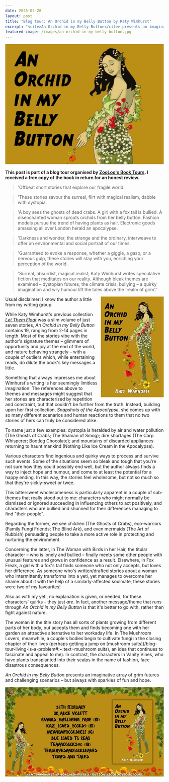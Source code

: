 ```yaml
---
date: 2025-02-28
layout: post
title: "Blog tour: An Orchid in my Belly Button by Katy Wimhurst"
excerpt: "<cite>An Orchid in my Belly Button</cite> presents an imaginative array of grim futures and challenging scenarios &ndash; but always with sparkles of fun and hope."
featured-image: /images/an-orchid-in-my-belly-button.jpg
---
```


![An Orchid in my Belly Button](/images/an-orchid-in-my-belly-button.jpg)

**This post is part of a blog tour organised by [ZooLoo's Book Tours](https://zooloosbookdiary.co.uk/zooloos-blog-tours). I received a free copy of the book in return for an honest review.**

> 'Offbeat short stories that explore our fragile world.

> 'These stories savour the surreal, flirt with magical realism, dabble with dystopia.

> 'A boy sees the ghosts of dead crabs. A girl with a fox tail is bullied. A disenchanted woman sprouts orchids from her belly button. Fashion models pursue the trend of having plants as hair. Electronic goods amassing all over London herald an apocalypse.

> 'Darkness and wonder, the strange and the ordinary, interweave to offer an environmental and social portrait of our times.

> 'Guaranteed to evoke a response, whether a giggle, a gasp, or a nervous gulp, these stories will stay with you, enriching your perception of the world.

> 'Surreal, absurdist, magical realist; Katy Wimhurst writes speculative fiction that meditates on our reality. Although bleak themes are examined &ndash; dystopian futures, the climate crisis, bullying &ndash; a quirky imagination and wry humour lift the tales above the 'realm of grim'.'

<img src="/images/an-orchid-in-my-belly-button-200.jpg" alt="An Orchid in my Belly Button" style="float: right; margin-bottom: 10px; margin-left: 10px;">

Usual disclaimer: I know the author a little from my writing group.

While Katy Wimhurst's previous collection [<cite>Let Them Float</cite>](/blog-tour-let-them-float/) was a slim volume of just seven stories, <cite>An Orchid in my Belly Button</cite> contains 19, ranging from 2-14 pages in length. Most of the stories vibe with the author's signature themes &ndash; glimmers of opportunity and joy at the end of the world, and nature behaving strangely &ndash; with a couple of outliers which, while entertaining reads, do dilute the book's key messages a little.

Something that always impresses me about Wimhurst's writing is her seemingly limitless imagination. The references above to themes and messages might suggest that her stories are characterised by repetition and constraint, but that couldn't be further from the truth. Instead, building upon her first collection, <cite>Snapshots of the Apocalypse</cite>, she comes up with so many different scenarios and human reactions to them that no two stories of hers can truly be considered alike.

To name just a few examples: dystopia is heralded by air and water pollution (The Ghosts of Crabs; The Shaman of Smog); dire shortages (The Carp Whisperer; Bootleg Chocolate); and mountains of discarded appliances returning to haunt mankind (Nothing Like Ice Cream in the Apocalypse).

Various characters find ingenious and quirky ways to process and survive such events. Some of the situations seem so bleak and tough that you're not sure how they could possibly end well, but the author always finds a way to inject hope and humour, and come to at least the potential for a happy ending. In this way, the stories feel wholesome, but not so much so that they're sickly-sweet or twee.

This bittersweet wholesomeness is particularly apparent in a couple of sub-themes that really stood out to me: characters who might normally be dismissed or ignored succeeding in influencing others to act positively, and characters who are bullied and shunned for their differences managing to find "their people".

Regarding the former, we see children (The Ghosts of Crabs), eco-warriors (Family Fungi Friends; The Blind Ark), and even mermaids (The Art of Rubbish) persuading people to take a more active role in protecting and nurturing the environment.

Concerning the latter, in The Woman with Birds in her Hair, the titular character &ndash; who is lonely and bullied &ndash; finally meets some other people with unusual features and grows in confidence as a result. Elsewhere, in Fox Freak, a girl with a fox's tail finds someone who not only accepts, but loves her difference. As someone who's written/drafted stories about a woman who intermittently transforms into a yeti, yet manages to overcome her shame about it with the help of a similarly-affected soulmate, these stories were two of my favourites!

Also as with my yeti, no explanation is given, or needed, for these characters' quirks &ndash; they just *are*. In fact, another message/theme that runs through <cite>An Orchid in my Belly Button</cite> is that it's better to go with, rather than fight against nature.

The woman in the title story has all sorts of plants growing from different parts of her body, but accepts them and finds becoming one with her garden an attractive alternative to her workaday life. In The Mushroom Lovers, meanwhile, a couple's bodies begin to cultivate fungi in the closing chapter of their lives (perhaps getting a jump on [mushroom suits](/blog-tour-living-is-a-problem#:~:text=mushroom suits), an idea that continues to fascinate and appeal to me). In contrast, the characters in Vanity Vines, who have plants transplanted into their scalps in the name of fashion, face disastrous consequences.

<cite>An Orchid in my Belly Button</cite> presents an imaginative array of grim futures and challenging scenarios &ndash; but always with sparkles of fun and hope.

![An Orchid in my Belly Button blog tour banner](/images/an-orchid-in-my-belly-button-banner.jpg)
